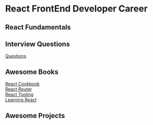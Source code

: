 # React FrontEnd Developer Career

## React Fundamentals


## Interview Questions

[Questions](./InterviewQuestions/questions.md)

## Awesome Books

[React Cookbook](./Books/ReactCookbook.md) <br>
[React Router](./Books/ReactRouter.md) <br>
[React Tooling](./Books/ReactTooling.md) <br>
[Learning React](./Books/LearningReact.md) <br>

## Awesome Projects